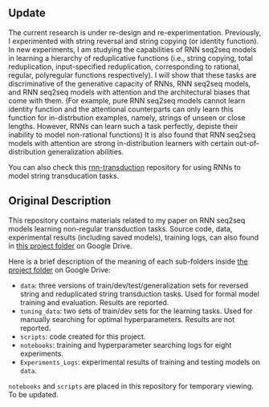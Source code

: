 ## Update

The current research is under re-design and re-experimentation. Previously, I experimented with string reversal and string copying (or identity function). In new experiments, I am studying the capabilities of RNN seq2seq models in learning a  hierarchy of reduplicative functions (i.e., string copying, total reduplication, input-specified reduplication, corresponding to rational, regular, polyregular functions respectively). I will show that these tasks are discriminative of the generative capacity of RNNs, RNN seq2seq models, and RNN seq2seq models with attention and the architectural biases that come with them. (For example, pure RNN seq2seq models cannot learn identity function and the attentional counterparts can only learn this function for in-distrbution examples, namely, strings of unseen or close lengths. However, RNNs can learn such a task perfectly, depiste their inability to model non-rational functions) It is also found that RNN seq2seq models with attention are strong in-distribution learners with certain out-of-distribution generalization abilities. 

You can also check this [rnn-transduction](https://github.com/jaaack-wang/rnn-transduction) repository for using RNNs to model string transducation tasks. 

## Original Description

This repository contains materials related to my paper on RNN seq2seq models learning non-regular transduction tasks. Source code, data, experimental results (including saved models), training logs, can also found in [this project folder](https://drive.google.com/drive/folders/1BO2LdbCFId3rY4BOX6Rcwn_m1WA8o912?usp=share_link) on Google Drive. 

Here is a brief description of the meaning of each sub-folders inside [the project folder](https://drive.google.com/drive/folders/1BO2LdbCFId3rY4BOX6Rcwn_m1WA8o912?usp=share_link) on Google Drive:

- ``data``: three versions of train/dev/test/generalization sets for reversed string and reduplicated string transduction tasks. Used for formal model training and evaluation. Results are reported. 
- ``tuning_data``: two sets of train/dev sets for the learning tasks. Used for manually searching for optimal hyperparameters. Results are not reported. 
- ``scripts``: code created for this project. 
- ``notebooks``: training and hyperparameter searching logs for eight experiments.
- ``Experiments_Logs``: experimental results of training and testing models on ``data``.



``notebooks`` and ``scripts`` are placed in this repository for temporary viewing. To be updated.